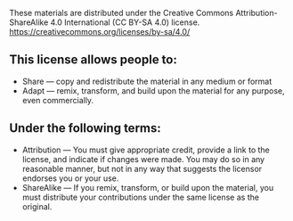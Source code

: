 These materials are distributed under the Creative Commons Attribution-ShareAlike 4.0 International (CC BY-SA 4.0) license. https://creativecommons.org/licenses/by-sa/4.0/

## This license allows people to:
- Share — copy and redistribute the material in any medium or format
- Adapt — remix, transform, and build upon the material for any purpose, even commercially.

## Under the following terms:
- Attribution — You must give appropriate credit, provide a link to the license, and indicate if changes were made. You may do so in any reasonable manner, but not in any way that suggests the licensor endorses you or your use.
- ShareAlike — If you remix, transform, or build upon the material, you must distribute your contributions under the same license as the original.

